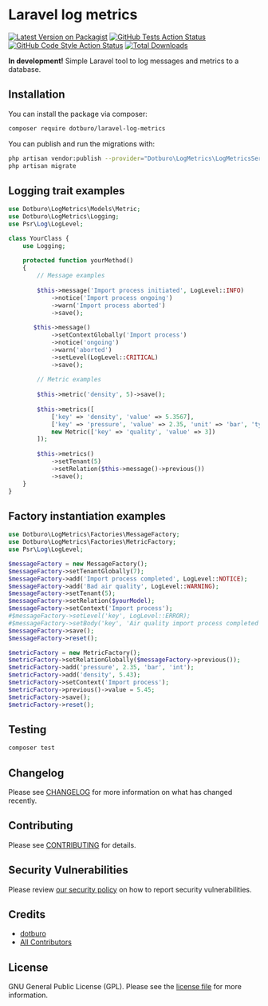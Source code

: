 # Laravel log metrics

[![Latest Version on Packagist](https://img.shields.io/packagist/v/dotburo/laravel-log-metrics.svg?style=flat-square)](https://packagist.org/packages/dotburo/laravel-log-metrics)
[![GitHub Tests Action Status](https://img.shields.io/github/workflow/status/dotburo/laravel-log-metrics/run-tests?label=tests)](https://github.com/dotburo/laravel-log-metrics/actions?query=workflow%3Arun-tests+branch%3Amain)
[![GitHub Code Style Action Status](https://img.shields.io/github/workflow/status/dotburo/laravel-log-metrics/Check%20&%20fix%20styling?label=code%20style)](https://github.com/dotburo/laravel-log-metrics/actions?query=workflow%3A"Check+%26+fix+styling"+branch%3Amain)
[![Total Downloads](https://img.shields.io/packagist/dt/dotburo/laravel-log-metrics.svg?style=flat-square)](https://packagist.org/packages/dotburo/laravel-log-metrics)

**In development!** Simple Laravel tool to log messages and metrics to a database.

## Installation

You can install the package via composer:

```bash
composer require dotburo/laravel-log-metrics
```

You can publish and run the migrations with:

```bash
php artisan vendor:publish --provider="Dotburo\LogMetrics\LogMetricsServiceProvider" --tag="laravel-log-metrics-migrate"
php artisan migrate
```

## Logging trait examples

```php
use Dotburo\LogMetrics\Models\Metric;
use Dotburo\LogMetrics\Logging;
use Psr\Log\LogLevel;

class YourClass {
    use Logging;
    
    protected function yourMethod()
    {
        // Message examples
        
        $this->message('Import process initiated', LogLevel::INFO)
            ->notice('Import process ongoing')
            ->warn('Import process aborted')
            ->save();
        
       $this->message()
            ->setContextGlobally('Import process')
            ->notice('ongoing')
            ->warn('aborted')
            ->setLevel(LogLevel::CRITICAL)
            ->save();
        
        // Metric examples
        
        $this->metric('density', 5)->save();
        
        $this->metrics([
            ['key' => 'density', 'value' => 5.3567],
            ['key' => 'pressure', 'value' => 2.35, 'unit' => 'bar', 'type' => 'int'],
            new Metric(['key' => 'quality', 'value' => 3])
        ]);
        
        $this->metrics()
            ->setTenant(5)
            ->setRelation($this->message()->previous())
            ->save();
    }
}
```

## Factory instantiation examples

```php
use Dotburo\LogMetrics\Factories\MessageFactory;
use Dotburo\LogMetrics\Factories\MetricFactory;
use Psr\Log\LogLevel;

$messageFactory = new MessageFactory();
$messageFactory->setTenantGlobally(7);
$messageFactory->add('Import process completed', LogLevel::NOTICE);
$messageFactory->add('Bad air quality', LogLevel::WARNING);
$messageFactory->setTenant(5);
$messageFactory->setRelation($yourModel);
$messageFactory->setContext('Import process');
#$messageFactory->setLevel('key', LogLevel::ERROR);
#$messageFactory->setBody('key', 'Air quality import process completed');
$messageFactory->save();
$messageFactory->reset();

$metricFactory = new MetricFactory();
$metricFactory->setRelationGlobally($messageFactory->previous());
$metricFactory->add('pressure', 2.35, 'bar', 'int');
$metricFactory->add('density', 5.43);
$metricFactory->setContext('Import process');
$metricFactory->previous()->value = 5.45;
$metricFactory->save();
$metricFactory->reset();

```

## Testing

```bash
composer test
```

## Changelog

Please see [CHANGELOG](CHANGELOG.md) for more information on what has changed recently.

## Contributing

Please see [CONTRIBUTING](.github/CONTRIBUTING.md) for details.

## Security Vulnerabilities

Please review [our security policy](../../security/policy) on how to report security vulnerabilities.

## Credits

- [dotburo](https://github.com/dotburo)
- [All Contributors](../../contributors)

## License

GNU General Public License (GPL). Please see the [license file](LICENSE.md) for more information.
